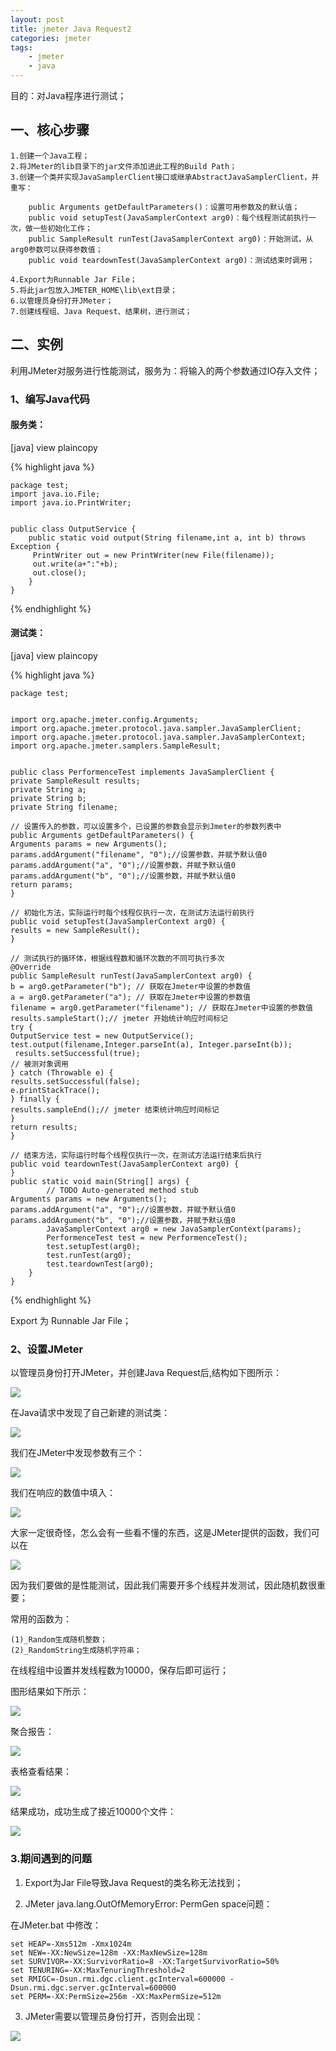 ```yaml
---
layout: post
title: jmeter Java Request2
categories: jmeter
tags: 
    - jmeter
    - java
---
```


目的：对Java程序进行测试；
 
## 一、核心步骤
 
    1.创建一个Java工程；
    2.将JMeter的lib目录下的jar文件添加进此工程的Build Path；
    3.创建一个类并实现JavaSamplerClient接口或继承AbstractJavaSamplerClient，并重写：

        public Arguments getDefaultParameters()：设置可用参数及的默认值；
        public void setupTest(JavaSamplerContext arg0)：每个线程测试前执行一次，做一些初始化工作；
        public SampleResult runTest(JavaSamplerContext arg0)：开始测试，从arg0参数可以获得参数值；
        public void teardownTest(JavaSamplerContext arg0)：测试结束时调用；

    4.Export为Runnable Jar File；
    5.将此jar包放入JMETER_HOME\lib\ext目录；
    6.以管理员身份打开JMeter；
    7.创建线程组、Java Request、结果树，进行测试；
 

## 二、实例

利用JMeter对服务进行性能测试，服务为：将输入的两个参数通过IO存入文件；
 
### 1、编写Java代码
 
#### 服务类：

[java] view plaincopy

{% highlight java %}

    package test;      
    import java.io.File;  
    import java.io.PrintWriter;  
      
      
    public class OutputService {  
        public static void output(String filename,int a, int b) throws Exception {  
         PrintWriter out = new PrintWriter(new File(filename));  
         out.write(a+":"+b);  
         out.close();  
        }  
    }  

{% endhighlight %}

#### 测试类：
[java] view plaincopy

{% highlight java %}

    package test;  
      
      
    import org.apache.jmeter.config.Arguments;  
    import org.apache.jmeter.protocol.java.sampler.JavaSamplerClient;  
    import org.apache.jmeter.protocol.java.sampler.JavaSamplerContext;  
    import org.apache.jmeter.samplers.SampleResult;  
      
      
    public class PerformenceTest implements JavaSamplerClient {  
    private SampleResult results;  
    private String a;  
    private String b;  
    private String filename;  
           
    // 设置传入的参数，可以设置多个，已设置的参数会显示到Jmeter的参数列表中  
    public Arguments getDefaultParameters() {  
    Arguments params = new Arguments();  
    params.addArgument("filename", "0");//设置参数，并赋予默认值0  
    params.addArgument("a", "0");//设置参数，并赋予默认值0  
    params.addArgument("b", "0");//设置参数，并赋予默认值0  
    return params;  
    }  
      
    // 初始化方法，实际运行时每个线程仅执行一次，在测试方法运行前执行  
    public void setupTest(JavaSamplerContext arg0) {  
    results = new SampleResult();  
    }  
         
    // 测试执行的循环体，根据线程数和循环次数的不同可执行多次  
    @Override  
    public SampleResult runTest(JavaSamplerContext arg0) {  
    b = arg0.getParameter("b"); // 获取在Jmeter中设置的参数值  
    a = arg0.getParameter("a"); // 获取在Jmeter中设置的参数值  
    filename = arg0.getParameter("filename"); // 获取在Jmeter中设置的参数值  
    results.sampleStart();// jmeter 开始统计响应时间标记  
    try {  
    OutputService test = new OutputService();  
    test.output(filename,Integer.parseInt(a), Integer.parseInt(b));  
     results.setSuccessful(true);  
    // 被测对象调用  
    } catch (Throwable e) {  
    results.setSuccessful(false);  
    e.printStackTrace();  
    } finally {  
    results.sampleEnd();// jmeter 结束统计响应时间标记  
    }  
    return results;  
    }  
         
    // 结束方法，实际运行时每个线程仅执行一次，在测试方法运行结束后执行  
    public void teardownTest(JavaSamplerContext arg0) {  
    }  
    public static void main(String[] args) {  
            // TODO Auto-generated method stub  
    Arguments params = new Arguments();  
    params.addArgument("a", "0");//设置参数，并赋予默认值0  
    params.addArgument("b", "0");//设置参数，并赋予默认值0  
            JavaSamplerContext arg0 = new JavaSamplerContext(params);  
            PerformenceTest test = new PerformenceTest();  
            test.setupTest(arg0);  
            test.runTest(arg0);  
            test.teardownTest(arg0);  
        }  
    }  

{% endhighlight %}

Export 为 Runnable Jar File；
 
### 2、设置JMeter
 
以管理员身份打开JMeter，并创建Java Request后,结构如下图所示：

<img src="/media/img/jmeter-request-1.jpg" />

在Java请求中发现了自己新建的测试类：

<img src="/media/img/jmeter-request-2.jpg" />

我们在JMeter中发现参数有三个：

<img src="/media/img/jmeter-request-3.jpg" />

我们在响应的数值中填入：

<img src="/media/img/jmeter-request-4.jpg" />

大家一定很奇怪，怎么会有一些看不懂的东西，这是JMeter提供的函数，我们可以在

<img src="/media/img/jmeter-request-5.jpg" />

因为我们要做的是性能测试，因此我们需要开多个线程并发测试，因此随机数很重要；

常用的函数为：

    (1)_Random生成随机整数；
    (2)_RandomString生成随机字符串；

在线程组中设置并发线程数为10000，保存后即可运行；

图形结果如下所示：

<img src="/media/img/jmeter-request-6.jpg" />

聚合报告：

<img src="/media/img/jmeter-request-7.jpg" />

表格查看结果：

<img src="/media/img/jmeter-request-8.jpg" />

结果成功，成功生成了接近10000个文件：

<img src="/media/img/jmeter-request-9.jpg" />

### 3.期间遇到的问题

1. Export为Jar File导致Java Request的类名称无法找到；

2. JMeter java.lang.OutOfMemoryError: PermGen space问题：

在JMeter.bat 中修改：

    set HEAP=-Xms512m -Xmx1024m
    set NEW=-XX:NewSize=128m -XX:MaxNewSize=128m
    set SURVIVOR=-XX:SurvivorRatio=8 -XX:TargetSurvivorRatio=50%
    set TENURING=-XX:MaxTenuringThreshold=2
    set RMIGC=-Dsun.rmi.dgc.client.gcInterval=600000 -Dsun.rmi.dgc.server.gcInterval=600000
    set PERM=-XX:PermSize=256m -XX:MaxPermSize=512m

3. JMeter需要以管理员身份打开，否则会出现：

<img src="/media/img/jmeter-request-10.jpg" />